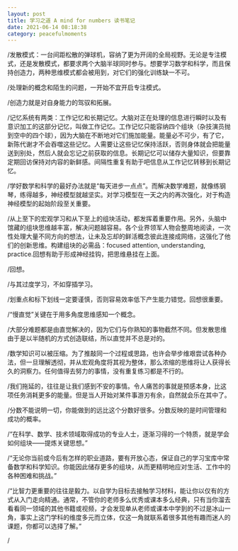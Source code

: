 ```yaml
---
layout: post
title: 学习之道 A mind for numbers 读书笔记
date: 2021-06-14 08:18:38
category: peacefulmoments
---
```


/发散模式：一台间距松散的弹球机，容纳了更为开阔的全局视野。无论是专注模式，还是发散模式，都要求两个大脑半球同时参与。想要学习数学和科学，而且保持创造力，两种思维模式都会被用到，对它们的强化训练缺一不可。

/处理新的概念和陌生的问题，一开始不宜开启专注模式。

/创造力就是对自身能力的驾驭和拓展。

/记忆系统有两类：工作记忆和长期记忆。大脑对正在处理的信息进行瞬时以及有意识加工的这部分记忆，叫做工作记忆。工作记忆只能容纳四个组块（杂技演员抛到空中的四个球），因为大脑在不断地对它们施加能量。能量必不可少，有了它，新陈代谢才不会吞噬这些记忆。人需要让这些记忆保持活跃，否则身体就会把能量送到别处，然后人就会忘记之前获取的信息。长期记忆可以储存大量知识，但要靠定期回访保持对内容的新鲜感。间隔性重复有助于吧信息从工作记忆转移到长期记忆。

/学好数学和科学的最好办法就是“每天进步一点点”。而解决数学难题，就像练钢琴，练得越多，神经模型就越坚实。对学习模型在一天之内的再次强化，对于构造神经模型的起始阶段至关重要。

/从上至下的宏观学习和从下至上的组块活动，都发挥着重要作用。另外，头脑中馆藏的组块思维越丰富，解决问题越容易。各个业界领军人物会整周地阅读，一次性处理大量不同方向的想法，让未及忘却的鲜活概念彼此连接成网络，这强化了他们的创新思维。构建组块的必需品：focused attention, understanding, practice.回想有助于形成神经挂钩，把思维悬挂在上面。

/回想。

/与其过度学习，不如穿插学习。

/划重点和标下划线一定要谨慎，否则容易效率低下产生能力错觉。回想很重要。

/“慢直觉”关键在于用多角度思维感知一个概念。

/大部分难题都是由直觉解决的，因为它们与你熟知的事物截然不同。但发散思维由于是以半随机的方式创造联结，所以直觉并不总是对的。

/数学知识可以被压缩。为了推敲同一个过程或思路，也许会举步维艰尝试各种办法，但一旦理解透彻，并从宏观角度将其视为整体，那么浓缩的思维将让人获得长久的洞察力。任何值得去努力的事情，没有重复练习都是不行的。

/我们拖延的，往往是让我们感到不安的事情。令人痛苦的事就是预感本身，比这项任务消耗更多的能量。但是当人开始对某件事游刃有余，自然就会乐在其中了。

/分数不能说明一切，你能做到的远比这个分数好很多。分数反映的是时间管理和成功的概率。

/“在科学、数学、技术领域取得成功的专业人士，逐渐习得的一个特质，就是学会如何组块——提炼关键思想。”

/“无论你当前或今后有怎样的职业道路，要有开放心态，保证自己的学习宝库中常备数学和科学知识。你能因此储存更多的组块，从而更精明地应对生活、工作中的各种困难和挑战。”

/“比智力更重要的往往是毅力。以自学为目标去接触学习材料，能让你以仅有的方式从入门走向精通。通常，不管你的老师多么优秀或课本多么经典，只有当你溜去看看同一领域的其他书籍或视频，才会发现单从老师或课本中学到的不过是冰山一角，事实上这门学科的维度多元而立体，仅这一角就联系着很多其他有趣而迷人的课题，你都可以选择了解。”

/